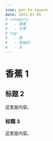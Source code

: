 ```yaml
---
icon: pen-to-square
date: 2022-01-05
# category:
#   - 香蕉
#   - 水果
# tag:
#   - 黄
#   - 弯曲的
#   - 长
---
```


# 香蕉 1

## 标题 2

这里是内容。

### 标题 3

这里是内容。